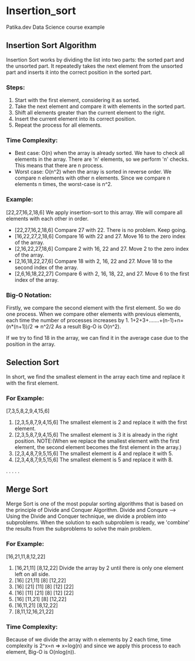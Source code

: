 # Insertion_sort
Patika.dev Data Science course example

## Insertion Sort Algorithm

Insertion Sort works by dividing the list into two parts: the sorted part and the unsorted part. It repeatedly takes the next element from the unsorted part and inserts it into the correct position in the sorted part.

### Steps:
1. Start with the first element, considering it as sorted.
2. Take the next element and compare it with elements in the sorted part.
3. Shift all elements greater than the current element to the right.
4. Insert the current element into its correct position.
5. Repeat the process for all elements.

### Time Complexity:
- Best case: O(n) when the array is already sorted. We have to check all elements in the array. There are 'n' elements, so we perform 'n' checks. This means that there are n process.
- Worst case: O(n^2) when the array is sorted in reverse order. We compare n elements with other n elements. Since we compare n elements n times, the worst-case is n^2.

### Example:
[22,27,16,2,18,6] 
We apply insertion-sort to this array. We will compare all elements with each other in order. 
- [22,27,16,2,18,6] Compare 27 with 22. There is no problem. Keep going.
- [16,22,27,2,18,6] Compare 16 with 22 and 27. Move 16 to the zero index of the array.
- [2,16,22,27,18,6] Compare 2 with 16, 22 and 27. Move 2 to the zero index of the array.
- [2,16,18,22,27,6] Compare 18 with 2, 16, 22 and 27. Move 18 to the second index of the array.
- [2,6,16,18,22,27] Compare 6 with 2, 16, 18, 22, and 27. Move 6 to the first index of the array.

### Big-O Notation: 
Firstly, we compare the second element with the first element. So we do one process. When we compare other elements with previous elements, each time the number of processes increases by 1. 
1+2+3+.......+(n-1)+n=(n*(n+1))/2 => n^2/2 As a result Big-O is O(n^2).
  
If we try to find 18 in the array, we can find it in the average case due to the position in the array. 

## Selection Sort 
In short, we find the smallest element in the array each time and replace it with the first element.

### For Example:
[7,3,5,8,2,9,4,15,6]
1. [2,3,5,8,7,9,4,15,6] The smallest element is 2 and replace it with the first element.
2. [2,3,5,8,7,9,4,15,6] The smallest element is 3 it is already in the right position. NOTE:(When we replace the smallest element with the first element, the second element becomes the first element in the array.)
3. [2,3,4,8,7,9,5,15,6] The smallest element is 4 and replace it with 5.
4. [2,3,4,8,7,9,5,15,6] The smallest element is 5 and replace it with 8.


.
.
.
.
.


## Merge Sort
Merge Sort is one of the most popular sorting algorithms that is based on the principle of Divide and Conquer Algorithm.
Divide and Conqure --> Using the Divide and Conquer technique, we divide a problem into subproblems. When the solution to each subproblem is ready, we 'combine' the results from the subproblems to solve the main problem.

### For Example:
[16,21,11,8,12,22]
1. [16,21,11] [8,12,22] Divide the array by 2 until there is only one element left on all side.
2. [16] [21,11]  [8] [12,22]
3. [16] [21] [11]  [8] [12] [22]
4. [16] [11] [21]  [8] [12] [22]
5. [16] [11,21]  [8] [12,22]
6. [16,11,21] [8,12,22]
7. [8,11,12,16,21,22]

### Time Complexity:
Because of we divide the array with n elements by 2 each time, time complexity is 2^x=n => x=log(n) and since we apply this process to each element, Big-O is O(nlog(n)).
